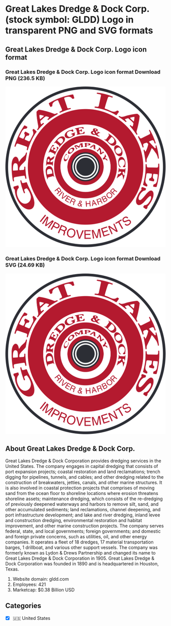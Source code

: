 # Great Lakes Dredge & Dock Corp. (stock symbol: GLDD) Logo in transparent PNG and SVG formats

## Great Lakes Dredge & Dock Corp. Logo icon format

### Great Lakes Dredge & Dock Corp. Logo icon format Download PNG (236.5 KB)

![Great Lakes Dredge & Dock Corp. Logo icon format Download PNG (236.5 KB)](/img/orig/GLDD-1e546336.png)

### Great Lakes Dredge & Dock Corp. Logo icon format Download SVG (24.69 KB)

![Great Lakes Dredge & Dock Corp. Logo icon format Download SVG (24.69 KB)](/img/orig/GLDD-b299363c.svg)

## About Great Lakes Dredge & Dock Corp.

Great Lakes Dredge & Dock Corporation provides dredging services in the United States. The company engages in capital dredging that consists of port expansion projects; coastal restoration and land reclamations; trench digging for pipelines, tunnels, and cables; and other dredging related to the construction of breakwaters, jetties, canals, and other marine structures. It is also involved in coastal protection projects that comprises of moving sand from the ocean floor to shoreline locations where erosion threatens shoreline assets; maintenance dredging, which consists of the re-dredging of previously deepened waterways and harbors to remove silt, sand, and other accumulated sediments; land reclamations, channel deepening, and port infrastructure development; and lake and river dredging, inland levee and construction dredging, environmental restoration and habitat improvement, and other marine construction projects. The company serves federal, state, and local governments; foreign governments; and domestic and foreign private concerns, such as utilities, oil, and other energy companies. It operates a fleet of 18 dredges, 17 material transportation barges, 1 drillboat, and various other support vessels. The company was formerly known as Lydon & Drews Partnership and changed its name to Great Lakes Dredge & Dock Corporation in 1905. Great Lakes Dredge & Dock Corporation was founded in 1890 and is headquartered in Houston, Texas.

1. Website domain: gldd.com
2. Employees: 421
3. Marketcap: $0.38 Billion USD


## Categories
- [x] 🇺🇸 United States
